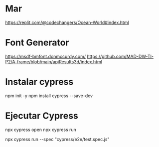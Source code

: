 # Mar
https://replit.com/@codechangers/Ocean-World#index.html


# Font Generator
https://msdf-bmfont.donmccurdy.com/
https://github.com/MAD-DW-TI-P2/A-frame/blob/main/apiResults3d/index.html

# Instalar cypress
npm init -y
npm install cypress --save-dev

# Ejecutar Cypress
npx cypress open
npx cypress run

npx cypress run --spec "cypress/e2e/test.spec.js"